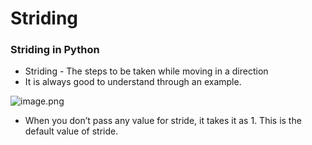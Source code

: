 # Striding

### Striding in Python

* Striding - The steps to be taken while moving in a direction
* It is always good to understand through an example.

![image.png](https://dphi-live.s3.amazonaws.com/media_uploads/image_16804dcc4d4b444b9f2b035e1ff23cdf.png)

* When you don’t pass any value for stride, it takes it as 1. This is the default value of stride.